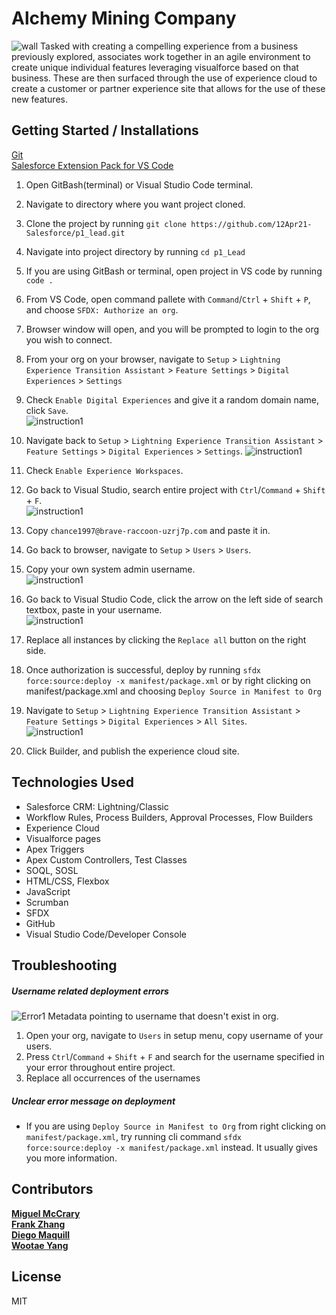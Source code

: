 # Alchemy Mining Company
![wall](https://imgur.com/ns3khvp.png)
Tasked with creating a compelling experience from a business previously explored, associates work together in an agile environment to create unique individual features leveraging visualforce based on that business. These are then surfaced through the use of experience cloud to create a customer or partner experience site that allows for the use of these new features.

##  Getting Started / Installations
[Git](https://git-scm.com/downloads)  
[Salesforce Extension Pack for VS Code](https://marketplace.visualstudio.com/items?itemName=salesforce.salesforcedx-vscode)

1. Open GitBash(terminal) or Visual Studio Code terminal.
2. Navigate to directory where you want project cloned.
3. Clone the project by running `git clone https://github.com/12Apr21-Salesforce/p1_lead.git`
4. Navigate into project directory by running `cd p1_Lead`
5. If you are using GitBash or terminal, open project in VS code by running `code .`
6. From VS Code, open command pallete with `Command`/`Ctrl` + `Shift` + `P`, and choose `SFDX: Authorize an org`.
7. Browser window will open, and you will be prompted to login to the org you wish to connect.
7. From your org on your browser, navigate to `Setup` > `Lightning Experience Transition Assistant` > `Feature Settings` > `Digital Experiences` > `Settings`  
8. Check `Enable Digital Experiences` and give it a random domain name, click `Save`.  
![instruction1](https://imgur.com/50ixCpu.png)
9. Navigate back to `Setup` > `Lightning Experience Transition Assistant` > `Feature Settings` > `Digital Experiences` > `Settings`.
![instruction1](https://imgur.com/TEsFHES.png)
10. Check `Enable Experience Workspaces`.  
11. Go back to Visual Studio, search entire project with `Ctrl`/`Command` + `Shift` + `F`.  
![instruction1](https://imgur.com/OZUMX07.png)
12. Copy `chance1997@brave-raccoon-uzrj7p.com` and paste it in.
11. Go back to browser, navigate to `Setup` > `Users` > `Users`.
12. Copy your own system admin username.   
![instruction1](https://imgur.com/ILgD8yh.png)
13. Go back to Visual Studio Code, click the arrow on the left side of search textbox, paste in your username.  
![instruction1](https://imgur.com/pYcbvcF.png)

14. Replace all instances by clicking the `Replace all` button on the right side.
15. Once authorization is successful, deploy by running `sfdx force:source:deploy -x manifest/package.xml` or by right clicking on manifest/package.xml and choosing `Deploy Source in Manifest to Org`
16. Navigate to `Setup` > `Lightning Experience Transition Assistant` > `Feature Settings` > `Digital Experiences` > `All Sites`.  
![instruction1](https://imgur.com/sQtx9ia.png)
17. Click Builder, and publish the experience cloud site.


## Technologies Used 
- Salesforce CRM: Lightning/Classic
- Workflow Rules, Process Builders, Approval Processes, Flow Builders
- Experience Cloud
- Visualforce pages
- Apex Triggers
- Apex Custom Controllers, Test Classes
- SOQL, SOSL
- HTML/CSS, Flexbox
- JavaScript
- Scrumban
- SFDX
- GitHub
- Visual Studio Code/Developer Console

## Troubleshooting
##### Username related deployment errors
![Error1](https://imgur.com/t5Dz1l5.png)
Metadata pointing to username that doesn't exist in org.
1. Open your org, navigate to `Users` in setup menu, copy username of your users.
2. Press `Ctrl`/`Command` + `Shift` + `F` and search for the username specified in your error throughout entire project.
3. Replace all occurrences of the usernames
##### Unclear error message on deployment
- If you are using `Deploy Source in Manifest to Org` from right clicking on `manifest/package.xml`, try running cli command `sfdx force:source:deploy -x manifest/package.xml` instead. It usually gives you more information.

## Contributors
**[Miguel McCrary](https://github.com/Migizal)**  
**[Frank Zhang](https://github.com/frank1433)**  
**[Diego Maquill](https://github.com/diego-maquill)**  
**[Wootae Yang](https://github.com/wyang19a)**

## License
MIT
